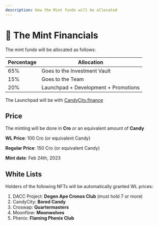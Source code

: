 ```yaml
---
description: How the Mint funds will be allocated
---
```


# 💸 The Mint Financials

The mint funds will be allocated as follows:

| Percentage | Allocation                           |
| ---------- | ------------------------------------ |
| 65%        | Goes to the Investment Vault         |
| 15%        | Goes to the Team                     |
| 20%        | Launchpad + Development + Promotions |



The Launchpad will be with [CandyCity.finance](https://candycity.finance/nfts/mint?chainId=25)

## Price

The minting will be done in **Cro** or an equivalent amount of **Candy**

**WL Price**: 100 Cro (or equivalent Candy)

**Regular Price**: 150 Cro (or equivalent Candy)

**Mint date**: Feb 24th, 2023

## White Lists

Holders of the following NFTs will be automatically granted WL prices:

1. DACC Project: **Degen Ape Cronos Club** (must hold 7 or more)
2. CandyCity: **Bored Candy**
3. Croswap: **Quartermasters**
4. Moonflow: **Moonwolves**
5. Phenix: **Flaming Phenix Club**
